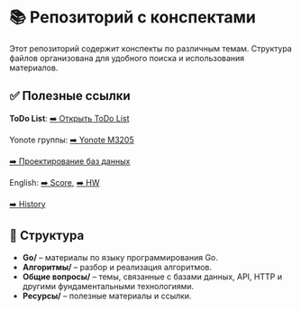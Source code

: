 # 📚 Репозиторий с конспектами

Этот репозиторий содержит конспекты по различным темам. Структура файлов организована для удобного поиска и использования материалов.

## ✅ Полезные ссылки
**ToDo List**: [➡️ Открыть ToDo List](https://m1keee.yonote.ru/doc/todo-list-3X8Db7NJZI?v=794a5f95-8e71-45c9-b96c-83e394ca70c4)

Yonote группы: [➡️ Yonote M3205](https://itmo-se-m3205.yonote.ru/share/0d1946ff-cd8d-41bf-aff6-ae4379cce372)

[➡️ Проектирование баз данных](https://dbcourse.yonote.ru/share/f98c9944-26e2-4e74-8a2e-24aea060e163)

English: [➡️ Score](https://docs.google.com/spreadsheets/d/14tKzZ2Rg7NqjFr3dupB3FhUULDTxaiTgD3yGnc0O95Y/edit?usp=sharing), [➡️ HW](https://drive.google.com/drive/folders/1W_gKJV7EbiiOA-iO4DigLFO6pQedyC-c)

[➡️ History](https://docs.google.com/spreadsheets/d/18o3ozJoDPah-_2qVHbej8ZQlStwmudVLMiW-L8DCWng/edit?gid=0)


## 🔖 Структура
- **Go/** – материалы по языку программирования Go.
- **Алгоритмы/** – разбор и реализация алгоритмов.
- **Общие вопросы/** – темы, связанные с базами данных, API, HTTP и другими фундаментальными технологиями.
- **Ресурсы/** – полезные материалы и ссылки.



